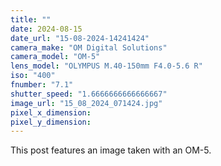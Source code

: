 ```yaml
---
title: ""
date: 2024-08-15
date_url: "15-08-2024-14241424"
camera_make: "OM Digital Solutions"
camera_model: "OM-5"
lens_model: "OLYMPUS M.40-150mm F4.0-5.6 R"
iso: "400"
fnumber: "7.1"
shutter_speed: "1.6666666666666667"
image_url: "15_08_2024_071424.jpg"
pixel_x_dimension: 
pixel_y_dimension: 
---
```


This post features an image taken with an OM-5.
